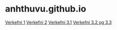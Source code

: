 # anhthuvu.github.io
[Verkefni 1](Verkefni-1)
[Verkefni 2](Verkefni-2)
[Verkefni 3.1](Verkefni-31)
[Verkefni 3.2 og 3.3](Verkefni-32)
